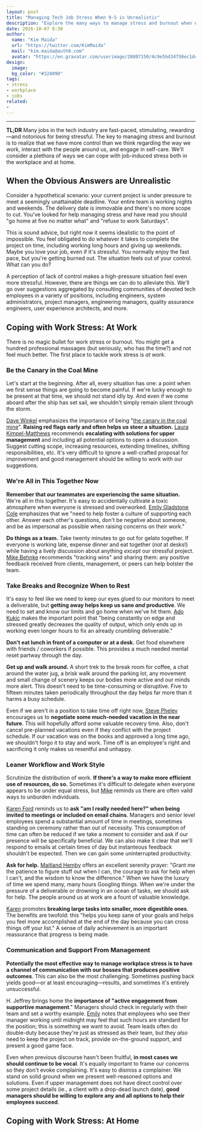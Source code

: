 ```yaml
---
layout: post
title: "Managing Tech Job Stress When 9-5 is Unrealistic"
description: "Explore the many ways to manage stress and burnout when overtime is an expectation."
date: 2016-10-07 8:30
author:
  name: "Kim Maida"
  url: "https://twitter.com/KimMaida"
  mail: "kim.maida@auth0.com"
  avatar: "https://en.gravatar.com/userimage/20807150/4c9e5bd34750ec1dcedd71cb40b4a9ba.png"
design:
  image: 
  bg_color: "#324090"
tags:
- stress
- workplace
- jobs
related:
- 
---
```


---

**TL;DR** Many jobs in the tech industry are fast-paced, stimulating, rewarding—and notorious for being stressful. The key to managing stress and burnout is to realize that we have more control than we think regarding the way we work, interact with the people around us, and engage in self-care. We'll consider a plethora of ways we can cope with job-induced stress both in the workplace and at home.

## When the Obvious Answers are Unrealistic

Consider a hypothetical scenario: your current project is under pressure to meet a seemingly unattainable deadline. Your entire team is working nights and weekends. The delivery date is immovable and there's no more scope to cut. You've looked for help managing stress and have read you should "go home at five no matter what" and "refuse to work Saturdays". 

This is sound advice, but right now it seems idealistic to the point of impossible. You feel obligated to do whatever it takes to complete the project on time, including working long hours and giving up weekends. Maybe you love your job, even if it's stressful. You normally enjoy the fast pace, but you're getting burned out. The situation feels out of your control. What can you do?

A perception of lack of control makes a high-pressure situation feel even more stressful. However, there are things we can do to alleviate this. We'll go over suggestions aggregated by consulting communities of devoted tech employees in a variety of positions, including engineers, system administrators, project managers, engineering managers, quality assurance engineers, user experience architects, and more.

## Coping with Work Stress: At Work

There is no magic bullet for work stress or burnout. You might get a hundred professional massages (but seriously, who has the time?) and not feel much better. The first place to tackle work stress is _at work_.

### Be the Canary in the Coal Mine

Let's start at the beginning. After all, every situation has one: a point when we first sense things are going to become painful. If we're lucky enough to be present at that time, we should _not_ stand idly by. And even if we come aboard after the ship has set sail, we shouldn't simply remain silent through the storm.

[Dave Winkel](https://www.linkedin.com/in/dave-winkel-b9438a) emphasizes the importance of being "[the canary in the coal mine](https://en.wiktionary.org/wiki/canary_in_a_coal_mine)". **Raising red flags early and often helps us steer a situation.** [Laura Kimpel-Matthews](http://www.linkedin.com/in/laurakimpelmatthews) recommends **escalating with solutions for upper management** and including all potential options to open a discussion. Suggest cutting scope, increasing resources, extending timelines, shifting responsibilities, etc. It's very difficult to ignore a well-crafted proposal for improvement and good management should be willing to work with our suggestions. 

### We're All in This Together Now

**Remember that our teammates are experiencing the same situation.** We're all in this together. It's easy to accidentally cultivate a toxic atmosphere when everyone is stressed and overworked. [Emily Gladstone Cole](http://twitter.com/unixgeekem) emphasizes that we "need to help foster a culture of supporting each other. Answer each other's questions, don't be negative about someone, and be as impersonal as possible when raising concerns on their work."

**Do things as a team.** Take twenty minutes to go out for gelato together. If everyone is working late, expense dinner and eat together (_not_ at desks!) while having a lively discussion about anything _except_ our stressful project. [Mike Behnke](http://twitter.com/localpcguy) recommends "tracking wins" and sharing them: any positive feedback received from clients, management, or peers can help bolster the team.

### Take Breaks and Recognize When to Rest

It's easy to feel like we need to keep our eyes glued to our monitors to meet a deliverable, but **getting away helps keep us sane _and_ productive**. We need to set and know our limits and go home when we've hit them. [Ado Kukic](http://twitter.com/kukicado) makes the important point that "being constantly on edge and stressed greatly decreases the quality of output, which only ends up in working even longer hours to fix an already crumbling deliverable." 

**Don't eat lunch in front of a computer or at a desk.** Get food elsewhere with friends / coworkers if possible. This provides a much needed mental reset partway through the day.

**Get up and walk around.** A short trek to the break room for coffee, a chat around the water jug, a brisk walk around the parking lot, any movement and small change of scenery keeps our bodies more active and our minds more alert. This doesn't need to be time-consuming or disruptive. Five to fifteen minutes taken periodically throughout the day helps far more than it harms a busy schedule.

Even if we aren't in a position to take time off right now, [Steve Pheley](http://twitter.com/spheley) encourages us to **negotiate some much-needed vacation in the near future**. This will hopefully afford some valuable recovery time. Also, don't cancel pre-planned vacations even if they conflict with the project schedule. If our vacation was on the books and approved a long time ago, we shouldn't forgo it to stay and work. Time off is an employee's right and sacrificing it only makes us resentful and unhappy.

### Leaner Workflow and Work Style

Scrutinize the distribution of work. **If there's a way to make more efficient use of resources, do so.** Sometimes it's difficult to delegate when everyone appears to be under equal stress, but [Mike](http://twitter.com/localpcguy) reminds us there are often valid ways to unburden individuals. 

[Karen Ford](http://twitter.com/karenforda2) reminds us to **ask "am I really needed here?" when being invited to meetings or included on email chains**. Managers and senior level employees spend a substantial amount of time in meetings, sometimes standing on ceremony rather than out of necessity. This consumption of time can often be reduced if we take a moment to consider and ask if our presence will be specifically beneficial. We can also make it clear that we'll respond to emails at certain times of day but instanteous feedback shouldn't be expected. Then we can gain some uninterrupted productivity.

**Ask for help.** [Maitland Hemby](http://twitter.com/androidqueen) offers an excellent serenity prayer: "Grant me the patience to figure stuff out when I can, the courage to ask for help when I can't, and the wisdom to know the difference." When we have the luxury of time we spend many, many hours Googling things. When we're under the pressure of a deliverable or drowning in an ocean of tasks, we should ask for help. The people around us at work are a fount of valuable knowledge.

[Karen](http://twitter.com/karenforda2) promotes **breaking large tasks into smaller, more digestible ones**. The benefits are twofold: this "helps you keep sane of your goals and helps you feel more accomplished at the end of the day because you can cross things off your list." A sense of daily achievement is an important reassurance that progress is being made.

### Communication and Support From Management

**Potentially the most effective way to manage workplace stress is to have a channel of communication with our bosses that produces positive outcomes**. This can also be the most challenging. Sometimes pushing back yields good—or at least encouraging—results, and sometimes it's entirely unsuccessful. 

H. Jeffrey brings home the **importance of "active engagement from supportive management**." Managers should check in regularly with their team and set a worthy example. [Emily](http://twitter.com/unixgeekem) notes that employees who see their manager working until midnight may feel that such hours are standard for the position; this is something we want to avoid. Team leads often do double-duty because they're just as stressed as their team, but they _also_ need to keep the project on track, provide on-the-ground support, and present a good game face.

Even when previous discourse hasn't been fruitful, **in most cases we should continue to be vocal**. It's equally important to frame our concerns so they don't evoke complaining. It's easy to dismiss a complainer. We stand on solid ground when we present well-reasoned options and solutions. Even if upper management does not have direct control over some project details (ie., a client with a drop-dead launch date), **good managers should be willing to explore any and all options to help their employees succeed**.

## Coping with Work Stress: At Home